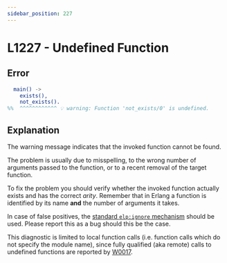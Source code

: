 ```yaml
---
sidebar_position: 227
---
```


# L1227 - Undefined Function

## Error

```erlang
  main() ->
    exists(),
    not_exists().
%%  ^^^^^^^^^^^^ 💡 warning: Function 'not_exists/0' is undefined.
```

## Explanation

The warning message indicates that the invoked function cannot be found.

The problem is usually due to misspelling, to the wrong number of arguments passed to the function, or to a recent removal of the target function.

To fix the problem you should verify whether the invoked function actually exists and has the correct _arity_. Remember that in Erlang a function is identified by its name **and** the number of arguments it takes.

In case of false positives, the [standard `elp:ignore` mechanism](../erlang-error-index.md#ignoring-diagnostics) should be used. Please report this as a bug should this be the case.

This diagnostic is limited to local function calls (i.e. function calls which do not specify the module name), since fully qualified (aka remote) calls to undefined functions are reported by [W0017](../w/W0017.md).
